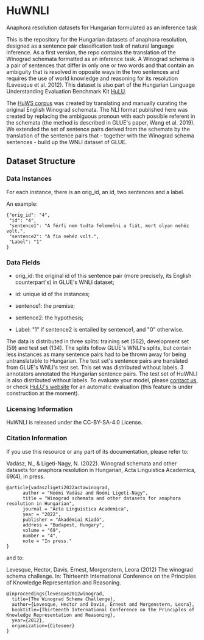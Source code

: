 # HuWNLI
Anaphora resolution datasets for Hungarian formulated as an inference task

This is the repository for the Hungarian datasets of anaphora resolution, designed as a sentence pair classification task of natural language inference.
As a first version, the repo contains the translation of the Winograd schemata formatted as an inference task. A Winograd schema is a pair of sentences that differ in only one or two words and that contain an ambiguity that is resolved in opposite ways in the two sentences and requires the use of world knowledge and reasoning for its resolution (Levesque et al. 2012). This dataset is also part of the Hungarian Language Understanding Evaluation Benchmark Kit [HuLU](hulu.nlp.nytud.hu). 

The [HuWS corpus](github.com/nytud/HuWSC) was created by translating and manually curating the original English Winograd schemata. The NLI format published here was created by replacing the ambiguous pronoun with each possible referent in the schemata (the method is described in GLUE's paper, Wang et al. 2019). We extended the set of sentence pairs derived from the schemata by the translation of the sentence pairs that - together with the Winograd schema sentences - build up the WNLI dataset of GLUE. 

## Dataset Structure

### Data Instances

For each instance, there is an orig_id, an id, two sentences and a label.

An example:

```
{"orig_id": "4",
 "id": "4",
 "sentence1": "A férfi nem tudta felemelni a fiát, mert olyan nehéz volt.",
 "sentence2": "A fia nehéz volt.",
 "Label": "1"
}
```

### Data Fields
- orig_id: the original id of this sentence pair (more precisely, its English counterpart's) in GLUE's WNLI dataset;

- id: unique id of the instances;

- sentence1: the premise;

- sentence2: the hypothesis;  

- Label: "1" if sentence2 is entailed by sentence1, and "0" otherwise.

The data is distributed in three splits: training set (562), development set (59) and test set (134). The splits follow GLUE's WNLI's splits, but contain less instances as many sentence pairs had to be thrown away for being untranslatable to Hungarian. 
The test set's sentence pairs are translated from GLUE's WNLI's test set. This set was distributed without labels. 3 annotators annotated the Hungarian sentence pairs. The test set of HuWNLI is also distributed without labels.
To evaluate your model, please [contact us](mailto:ligeti-nagy.noemi@nytud.hu), or check [HuLU's website](hulu.nlp.nytud.hu) for an automatic evaluation (this feature is under construction at the moment). 
### Licensing Information

HuWNLI is released under the CC-BY-SA-4.0 License.


### Citation Information

If you use this resource or any part of its documentation, please refer to:

Vadász, N., & Ligeti-Nagy, N. (2022). Winograd schemata and other datasets for anaphora resolution in Hungarian, Acta Linguistica Academica, 69(4), in press.
```
@article{vadaszligeti2022actawinograd,
      author = "Noémi Vadász and Noémi Ligeti-Nagy",
      title = "Winograd schemata and other datasets for anaphora resolution in Hungarian",
      journal = "Acta Linguistica Academica",
      year = "2022",
      publisher = "Akadémiai Kiadó",
      address = "Budapest, Hungary",
      volume = "69",
      number = "4",
      note = "In press."
}
```

and to:

Levesque, Hector, Davis, Ernest, Morgenstern, Leora (2012) The winograd schema challenge. In: Thirteenth International Conference on the Principles of Knowledge Representation and Reasoning.

```
@inproceedings{levesque2012winograd,
  title={The Winograd Schema Challenge},
  author={Levesque, Hector and Davis, Ernest and Morgenstern, Leora},
  booktitle={Thirteenth International Conference on the Principles of Knowledge Representation and Reasoning},
  year={2012},
  organization={Citeseer}
}
```
